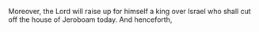 Moreover, the Lord will raise up for himself a king over Israel who shall cut off the house of Jeroboam today. And henceforth,
